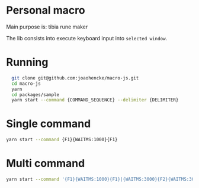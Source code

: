# Personal macro

Main purpose is: tibia rune maker

The lib consists into execute keyboard input into `selected window`.  

# Running
```bash
  git clone git@github.com:joaohencke/macro-js.git
  cd macro-js
  yarn
  cd packages/sample
  yarn start --command {COMMAND_SEQUENCE} --delimiter {DELIMITER}
```

# Single command
```bash
yarn start --command {F1}{WAITMS:1000}{F1}
```

# Multi command
```bash
yarn start --command '{F1}{WAITMS:1000}{F1}|{WAITMS:3000}{F2}{WAITMS:3000}{F2}' --delimiter '|'
```

